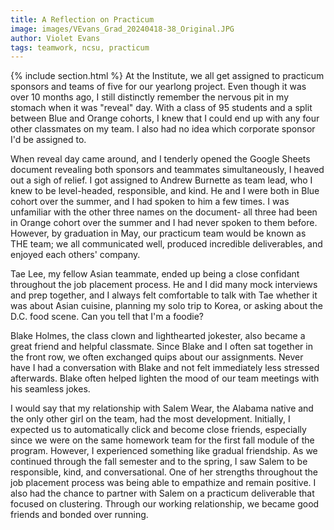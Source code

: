 ```yaml
---
title: A Reflection on Practicum
image: images/VEvans_Grad_20240418-38_Original.JPG
author: Violet Evans
tags: teamwork, ncsu, practicum
---
```


{% include section.html %}
At the Institute, we all get assigned to practicum sponsors and teams of five for our yearlong project. Even though it was over 10 months ago, I still distinctly remember the nervous pit in my stomach when it was "reveal" day. With a class of 95 students and a split between Blue and Orange cohorts, I knew that I could end up with any four other classmates on my team. I also had no idea which corporate sponsor I'd be assigned to.

When reveal day came around, and I tenderly opened the Google Sheets document revealing both sponsors and teammates simultaneously, I heaved out a sigh of relief. I got assigned to Andrew Burnette as team lead, who I knew to be level-headed, responsible, and kind. He and I were both in Blue cohort over the summer, and I had spoken to him a few times. I was unfamiliar with the other three names on the document- all three had been in Orange cohort over the summer and I had never spoken to them before. However, by graduation in May, our practicum team would be known as THE team; we all communicated well, produced incredible deliverables, and enjoyed each others' company.

Tae Lee, my fellow Asian teammate, ended up being a close confidant throughout the job placement process. He and I did many mock interviews and prep together, and I always felt comfortable to talk with Tae whether it was about Asian cuisine, planning my solo trip to Korea, or asking about the D.C. food scene. Can you tell that I'm a foodie?

Blake Holmes, the class clown and lighthearted jokester, also became a great friend and helpful classmate. Since Blake and I often sat together in the front row, we often exchanged quips about our assignments. Never have I had a conversation with Blake and not felt immediately less stressed afterwards. Blake often helped lighten the mood of our team meetings with his seamless jokes.

I would say that my relationship with Salem Wear, the Alabama native and the only other girl on the team, had the most development. Initially, I expected us to automatically click and become close friends, especially since we were on the same homework team for the first fall module of the program. However, I experienced something like gradual friendship. As we continued through the fall semester and to the spring, I saw Salem to be responsible, kind, and conversational. One of her strengths throughout the job placement process was being able to empathize and remain positive. I also had the chance to partner with Salem on a practicum deliverable that focused on clustering. Through our working relationship, we became good friends and bonded over running.